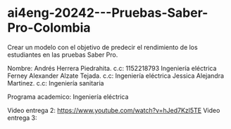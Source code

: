 # ai4eng-20242---Pruebas-Saber-Pro-Colombia
Crear un modelo con el objetivo de predecir el rendimiento de los estudiantes en las pruebas Saber Pro.

Nombre: Andrés Herrera Piedrahita. c.c: 1152218793  Ingeniería eléctrica
        Ferney Alexander Alzate Tejada. c.c:   Ingeniería eléctrica
        Jessica Alejandra Martinez. c.c:   Ingeniería sanitaria   

Programa academico: Ingeniería eléctrica 

Video entrega 2: https://www.youtube.com/watch?v=hJed7Kzl5TE
Video entrega 3: 
